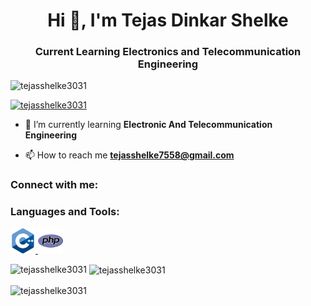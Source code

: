 <h1 align="center">Hi 👋, I'm Tejas Dinkar Shelke</h1>
<h3 align="center">Current Learning Electronics and Telecommunication Engineering</h3>

<p align="left"> <img src="https://komarev.com/ghpvc/?username=tejasshelke3031&label=Profile%20views&color=0e75b6&style=flat" alt="tejasshelke3031" /> </p>

<p align="left"> <a href="https://github.com/ryo-ma/github-profile-trophy"><img src="https://github-profile-trophy.vercel.app/?username=tejasshelke3031" alt="tejasshelke3031" /></a> </p>

- 🌱 I’m currently learning **Electronic And Telecommunication Engineering**

- 📫 How to reach me **tejasshelke7558@gmail.com**

<h3 align="left">Connect with me:</h3>
<p align="left">
</p>

<h3 align="left">Languages and Tools:</h3>
<p align="left"> <a href="https://www.w3schools.com/cpp/" target="_blank" rel="noreferrer"> <img src="https://raw.githubusercontent.com/devicons/devicon/master/icons/cplusplus/cplusplus-original.svg" alt="cplusplus" width="40" height="40"/> </a> <a href="https://www.php.net" target="_blank" rel="noreferrer"> <img src="https://raw.githubusercontent.com/devicons/devicon/master/icons/php/php-original.svg" alt="php" width="40" height="40"/> </a> </p>

<p><img align="left" src="https://github-readme-stats.vercel.app/api/top-langs?username=tejasshelke3031&show_icons=true&locale=en&layout=compact" alt="tejasshelke3031" /></p>

<p>&nbsp;<img align="center" src="https://github-readme-stats.vercel.app/api?username=tejasshelke3031&show_icons=true&locale=en" alt="tejasshelke3031" /></p>

<p><img align="center" src="https://github-readme-streak-stats.herokuapp.com/?user=tejasshelke3031&" alt="tejasshelke3031" /></p>
